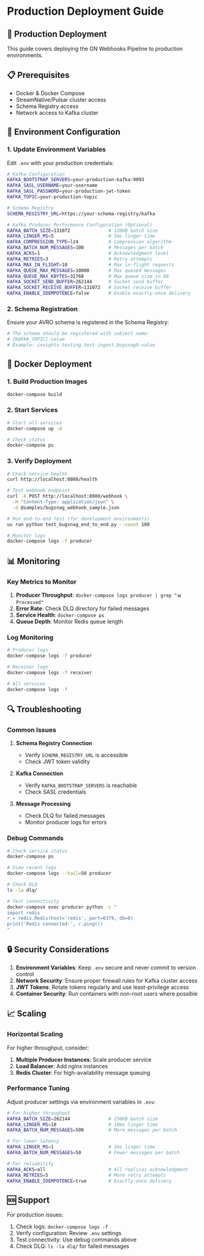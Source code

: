 # Production Deployment Guide

## 🚀 Production Deployment

This guide covers deploying the GN Webhooks Pipeline to production environments.

## 📋 Prerequisites

- Docker & Docker Compose
- StreamNative/Pulsar cluster access
- Schema Registry access
- Network access to Kafka cluster

## 🔧 Environment Configuration

### 1. Update Environment Variables

Edit `.env` with your production credentials:

```bash
# Kafka Configuration
KAFKA_BOOTSTRAP_SERVERS=your-production-kafka:9093
KAFKA_SASL_USERNAME=your-username
KAFKA_SASL_PASSWORD=your-production-jwt-token
KAFKA_TOPIC=your-production-topic

# Schema Registry
SCHEMA_REGISTRY_URL=https://your-schema-registry/kafka

# Kafka Producer Performance Configuration (Optional)
KAFKA_BATCH_SIZE=131072              # 128KB batch size
KAFKA_LINGER_MS=5                    # 5ms linger time
KAFKA_COMPRESSION_TYPE=lz4           # Compression algorithm
KAFKA_BATCH_NUM_MESSAGES=100         # Messages per batch
KAFKA_ACKS=1                         # Acknowledgment level
KAFKA_RETRIES=3                      # Retry attempts
KAFKA_MAX_IN_FLIGHT=10               # Max in-flight requests
KAFKA_QUEUE_MAX_MESSAGES=10000       # Max queued messages
KAFKA_QUEUE_MAX_KBYTES=32768         # Max queue size in KB
KAFKA_SOCKET_SEND_BUFFER=262144      # Socket send buffer
KAFKA_SOCKET_RECEIVE_BUFFER=131072   # Socket receive buffer
KAFKA_ENABLE_IDEMPOTENCE=false       # Enable exactly-once delivery
```

### 2. Schema Registration

Ensure your AVRO schema is registered in the Schema Registry:

```bash
# The schema should be registered with subject name:
# {KAFKA_TOPIC}-value
# Example: insights-testing.test-ingest.bugsnag9-value
```

## 🐳 Docker Deployment

### 1. Build Production Images

```bash
docker-compose build
```

### 2. Start Services

```bash
# Start all services
docker-compose up -d

# Check status
docker-compose ps
```

### 3. Verify Deployment

```bash
# Check service health
curl http://localhost:8080/health

# Test webhook endpoint
curl -X POST http://localhost:8080/webhook \
  -H "Content-Type: application/json" \
  -d @samples/bugsnag_webhook_sample.json

# Run end-to-end test (for development environments)
uv run python test_bugsnag_end_to_end.py --count 100

# Monitor logs
docker-compose logs -f producer
```

## 📊 Monitoring

### Key Metrics to Monitor

1. **Producer Throughput**: `docker-compose logs producer | grep "📊 Processed"`
2. **Error Rate**: Check DLQ directory for failed messages
3. **Service Health**: `docker-compose ps`
4. **Queue Depth**: Monitor Redis queue length

### Log Monitoring

```bash
# Producer logs
docker-compose logs -f producer

# Receiver logs  
docker-compose logs -f receiver

# All services
docker-compose logs -f
```

## 🔍 Troubleshooting

### Common Issues

1. **Schema Registry Connection**
   - Verify `SCHEMA_REGISTRY_URL` is accessible
   - Check JWT token validity

2. **Kafka Connection**
   - Verify `KAFKA_BOOTSTRAP_SERVERS` is reachable
   - Check SASL credentials

3. **Message Processing**
   - Check DLQ for failed messages
   - Monitor producer logs for errors

### Debug Commands

```bash
# Check service status
docker-compose ps

# View recent logs
docker-compose logs --tail=50 producer

# Check DLQ
ls -la dlq/

# Test connectivity
docker-compose exec producer python -c "
import redis
r = redis.Redis(host='redis', port=6379, db=0)
print('Redis connected:', r.ping())
"
```

## 🔒 Security Considerations

1. **Environment Variables**: Keep `.env` secure and never commit to version control
2. **Network Security**: Ensure proper firewall rules for Kafka cluster access
3. **JWT Tokens**: Rotate tokens regularly and use least-privilege access
4. **Container Security**: Run containers with non-root users where possible

## 📈 Scaling

### Horizontal Scaling

For higher throughput, consider:

1. **Multiple Producer Instances**: Scale producer service
2. **Load Balancer**: Add nginx instances
3. **Redis Cluster**: For high-availability message queuing

### Performance Tuning

Adjust producer settings via environment variables in `.env`:

```bash
# For higher throughput
KAFKA_BATCH_SIZE=262144              # 256KB batch size
KAFKA_LINGER_MS=10                   # 10ms linger time
KAFKA_BATCH_NUM_MESSAGES=500         # More messages per batch

# For lower latency
KAFKA_LINGER_MS=1                    # 1ms linger time
KAFKA_BATCH_NUM_MESSAGES=50          # Fewer messages per batch

# For reliability
KAFKA_ACKS=all                       # All replicas acknowledgment
KAFKA_RETRIES=5                      # More retry attempts
KAFKA_ENABLE_IDEMPOTENCE=true        # Exactly-once delivery
```

## 🆘 Support

For production issues:

1. Check logs: `docker-compose logs -f`
2. Verify configuration: Review `.env` settings
3. Test connectivity: Use debug commands above
4. Check DLQ: `ls -la dlq/` for failed messages
